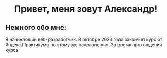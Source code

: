 <h1 align="center">Привет, меня зовут Александр!</h1>
<h2>Немного обо мне:</h2>Я начинабщий веб-разработчик. В октябре 2023 года закончил курс от Яндекс.Практикума по этому же направлению. За время прохождения курса 
